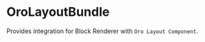 OroLayoutBundle
===============

Provides integration for Block Renderer with `Oro Layout Component`.
